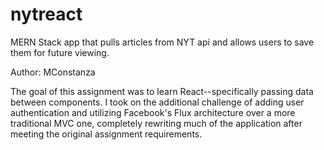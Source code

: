 # nytreact
MERN Stack app that pulls articles from NYT api and allows users to save them for future viewing.

Author: MConstanza

The goal of this assignment was to learn React--specifically passing data between components. I took on the additional challenge of adding user authentication and utilizing Facebook's Flux architecture over a more traditional MVC one, completely rewriting much of the application after meeting the original assignment requirements.  
